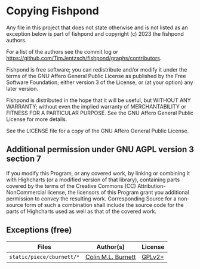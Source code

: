 # Copying Fishpond

Any file in this project that does not state otherwise and is not listed as an exception below is part of fishpond and copyright (c) 2023 the fishpond authors.

For a list of the authors see the commit log or <https://github.com/TimJentzsch/fishpond/graphs/contributors>.

Fishpond is free software; you can redistribute and/or modify it under the terms of the GNU Affero General Public License as published by the Free Software Foundation; either version 3 of the License, or (at your option) any later version.

Fishpond is distributed in the hope that it will be useful, but WITHOUT ANY WARRANTY; without even the implied warranty of MERCHANTABILITY or FITNESS FOR A PARTICULAR PURPOSE. See the GNU Affero General Public License for more details.

See the LICENSE file for a copy of the GNU Affero General Public License.

## Additional permission under GNU AGPL version 3 section 7

If you modify this Program, or any covered work, by linking or combining it with Highcharts (or a modified version of that library), containing parts covered by the terms of the Creative Commons (CC) Attribution-NonCommercial license, the licensors of this Program grant you additional permission to convey the resulting work. Corresponding Source for a non-source form of such a combination shall include the source code for the parts of Highcharts used as well as that of the covered work.

## Exceptions (free)

| Files                     | Author(s)                                                         | License                                            |
| ------------------------- | ----------------------------------------------------------------- | -------------------------------------------------- |
| `static/piece/cburnett/*` | [Colin M.L. Burnett](https://en.wikipedia.org/wiki/User:Cburnett) | [GPLv2+](https://www.gnu.org/licenses/gpl-2.0.txt) |
